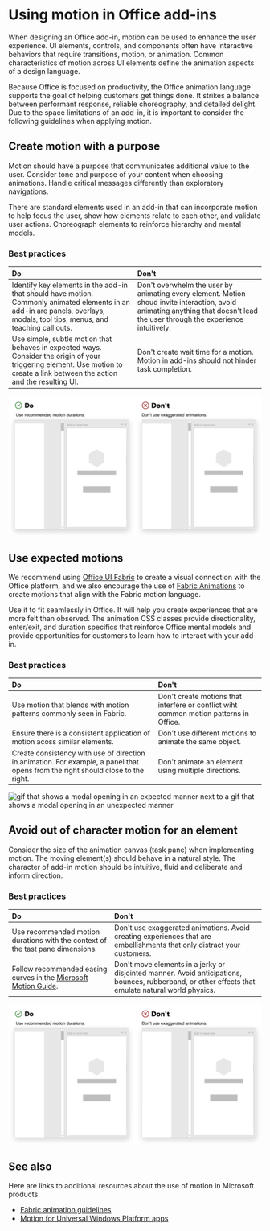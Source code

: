 # Using motion in Office add-ins

When designing an Office add-in, motion can be used to enhance the user experience. UI elements, controls, and components often have interactive behaviors that require transitions, motion, or animation. Common characteristics of motion across UI elements define the animation aspects of a design language. 

Because Office is focused on productivity, the Office animation language supports the goal of helping customers get things done. It strikes a balance between performant response, reliable choreography, and detailed delight. Due to the space limitations of an add-in, it is important to consider the following guidelines when applying motion. 



## Create motion with a purpose

Motion should have a purpose that communicates additional value to the user. Consider tone and purpose of your content when choosing animations. Handle critical messages differently than exploratory navigations.

There are standard elements used in an add-in that can incorporate motion to help focus the user, show how elements relate to each other, and validate user actions. Choreograph elements to reinforce hierarchy and mental models.



### Best practices

|Do|Don't|
|:-----|:-----|
|Identify key elements in the add-in that should have motion. Commonly animated elements in an add-in are panels, overlays, modals, tool tips, menus, and teaching call outs.| Don't overwhelm the user by animating every element. Motion shoud invite interaction, avoid animating anything that doesn't lead the user through the experience intuitively. |
|Use simple, subtle motion that behaves in expected ways. Consider the origin of your triggering element. Use motion to create a link between the action and the resulting UI. | Don't create wait time for a motion. Motion in add-ins should not hinder task completion.|

![gif that shows a panel opening with minimal moving elements next to a gif that shows a panel opening with lots of moving elements](../images/add-in-motion-purpose.gif)



## Use expected motions
We recommend using [Office UI Fabric](https://developer.microsoft.com/en-us/fabric) to create a visual connection with the Office platform, and we also encourage the use of [Fabric Animations](https://developer.microsoft.com/en-us/fabric#/styles/animations) to create motions that align with the Fabric motion language. 

Use it to fit seamlessly in Office. It will help you create experiences that are more felt than observed. The animation CSS classes provide directionality, enter/exit, and duration specifics that reinforce Office mental models and provide opportunities for customers to learn how to interact with your add-in.

### Best practices


|Do|Don't|
|:-----|:-----|
|Use motion that blends with motion patterns commonly seen in Fabric.| Don't create motions that interfere or conflict wiht common motion patterns in Office. 
|Ensure there is a consistent application of motion acoss similar elements.| Don't use different motions to animate the same object.|
|Create consistency with use of direction in animation. For example, a panel that opens from the right should close to the right.|Don't animate an element using multiple directions.

![gif that shows a modal opening in an expected manner next to a gif that shows a modal opening in an unexpected manner](..images/add-in-motion-expected.gif)

## Avoid out of character motion for an element

Consider the size of the animation canvas (task pane) when implementing motion. The moving element(s) should behave in a natural style. The character of add-in motion should be intuitive, fluid and deliberate and inform direction.

### Best practices

|Do|Don't|
|:-----|:-----|
| Use recommended motion durations with the context of the tast pane dimensions. | Don't use exaggerated animations. Avoid creating experiences that are embellishments that only distract your customers.
| Follow recommended easing curves in the [Microsoft Motion Guide](https://microsoft.sharepoint.com/teams/BrandCentral/Pages/The-Microsoft-brand-Core-elements-Motion.aspx#topic_0).  |Don't move elements in a jerky or disjointed manner. Avoid anticipations, bounces, rubberband, or other effects that emulate natural world physics.|

![gif that shows tiles loading using a gentle fade in next to a gif that shows tiles loading with bounce](../images/add-in-motion-character.gif)

## See also
Here are links to additional resources about the use of motion in Microsoft products.

* [Fabric animation guidelines](https://developer.microsoft.com/en-us/fabric#/styles/animations)
* [Motion for Universal Windows Platform apps](https://docs.microsoft.com/en-us/windows/uwp/design/motion/)

